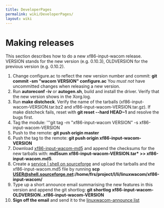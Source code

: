 ```yaml
---
title: DeveloperPages
permalink: wiki/DeveloperPages/
layout: wiki
---
```


Making releases
===============

This section describes how to do a new xf86-input-wacom release. VERSION
stands for the new version (e.g. 0.10.3), OLDVERSION for the previous
version (e.g. 0.10.2).

1.  Change configure.ac to reflect the new version number and commit:
    **git commit -sm "wacom VERSION" configure.ac** You *must not* have
    uncommitted changes when releasing a new version.
2.  Run **autoreconf -iv** or **autogen.sh**, build and install the
    driver. Verify that the new version shows in the Xorg.log.
3.  Run **make distcheck**. Verify the name of the tarballs
    (xf86-input-wacom-VERSION.tar.bz2 and
    xf86-input-wacom-VERSION.tar.gz). If make distcheck fails, reset
    with **git reset --hard HEAD~1** and resolve the bugs first.
4.  Tag the module: '''git tag -m "xf86-input-wacom VERSION" -s
    xf86-input-wacom-VERSION
5.  Push to the remote: **git push origin master**
6.  Push the tag to the remote: **git push origin
    xf86-input-wacom-VERSION**
7.  Download
    [xf86-input-wacom-md5](https://sourceforge.net/projects/linuxwacom/files/xf86-input-wacom/xf86-input-wacom.md5/download)
    and append the checksums for the new tarballs with: **md5sum
    xf86-input-wacom-VERSION.tar\* &gt;&gt; xf86-input-wacom.md5**.
8.  Create a [service \| shell on
    sourceforge](https://sourceforge.net/apps/trac/sourceforge/wiki/Shell)
    and upload the tarballs and the xf86-input-wacom.md5 file by running
    **scp <tarballs>
    USER@shell.sourceforge.net:/home/frs/project/l/li/linuxwacom/xf86-input-wacom/**
9.  Type up a short announce email summarising the new features in this
    version and append the git shortlog: **git shortlog
    xf86-input-wacom-OLDVERSION..xf86-input-wacom-VERSION**
10. **Sign off the email** and send it to the [ linuxwacom-announce
    list](/wiki/Mailing_lists "wikilink")
